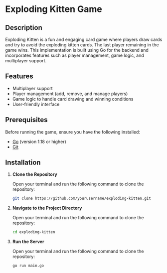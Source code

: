 # Exploding Kitten Game

## Description

Exploding Kitten is a fun and engaging card game where players draw cards and try to avoid the exploding kitten cards. The last player remaining in the game wins. This implementation is built using Go for the backend and incorporates features such as player management, game logic, and multiplayer support.

## Features

- Multiplayer support
- Player management (add, remove, and manage players)
- Game logic to handle card drawing and winning conditions
- User-friendly interface

## Prerequisites

Before running the game, ensure you have the following installed:

- [Go](https://golang.org/doc/install) (version 1.18 or higher)
- [Git](https://git-scm.com/downloads)

## Installation

1. **Clone the Repository**

   Open your terminal and run the following command to clone the repository:

   ```bash
   git clone https://github.com/yourusername/exploding-kitten.git
1. **Navigate to the Project Directory**

   Open your terminal and run the following command to clone the repository:

   ```bash
   cd exploding-kitten
1. **Run the Server**

   Open your terminal and run the following command to clone the repository:

   ```bash
   go run main.go

